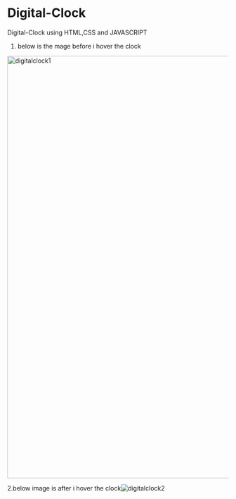 # Digital-Clock
Digital-Clock using HTML,CSS and JAVASCRIPT


1. below is the mage before i hover the clock
<img width="960" alt="digitalclock1" src="https://user-images.githubusercontent.com/87131895/179673076-f02c6dae-624c-47dd-b8e3-1d6a428e5352.PNG">

2.below image is after i hover the clock![digitalclock2](https://user-images.githubusercontent.com/87131895/179673148-c1fe8412-b6f1-4351-8655-70c672348396.png)
